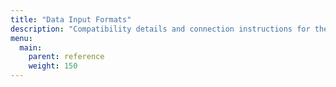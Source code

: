 ```yaml
---
title: "Data Input Formats"
description: "Compatibility details and connection instructions for the input formats of source data: Avro, JSON, Text/Bytes, CSV, and Debezium formats."
menu:
  main:
    parent: reference
    weight: 150
---
```

